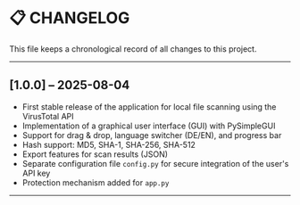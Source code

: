 # 📋 CHANGELOG

This file keeps a chronological record of all changes to this project.

---

## [1.0.0] – 2025-08-04

- First stable release of the application for local file scanning using the VirusTotal API
- Implementation of a graphical user interface (GUI) with PySimpleGUI
- Support for drag & drop, language switcher (DE/EN), and progress bar
- Hash support: MD5, SHA-1, SHA-256, SHA-512
- Export features for scan results (JSON)
- Separate configuration file `config.py` for secure integration of the user's API key
- Protection mechanism added for `app.py`

---